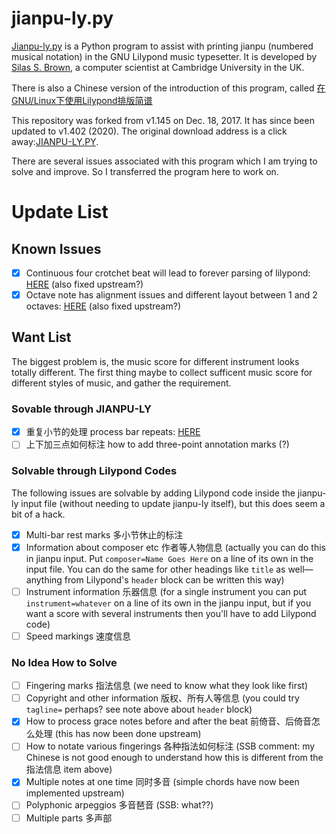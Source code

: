 # jianpu-ly.py

[Jianpu-ly.py](http://ssb22.user.srcf.net/mwrhome/jianpu-ly.html) is a Python program to assist with printing jianpu (numbered musical notation) in the GNU Lilypond music typesetter. It is developed by [Silas S. Brown](http://ssb22.user.srcf.net/), a computer scientist at Cambridge University in the UK.

There is also a Chinese version of the introduction of this program, called [在GNU/Linux下使用Lilypond排版简谱](http://www.cnblogs.com/quantumman/p/5189701.html)

This repository was forked from v1.145 on Dec. 18, 2017. It has since been updated to v1.402 (2020).  The original download address is a click away:[JIANPU-LY.PY](http://people.ds.cam.ac.uk/ssb22/mwrhome/jianpu-ly.py).

There are several issues associated with this program which I am trying to solve and improve. So I transferred the program here to work on.

# Update List

## Known Issues
- [x] Continuous four crotchet beat will lead to forever parsing of lilypond: [HERE](https://github.com/dovecho/Jianpu/commit/f4e9b38828b78793a74a478da22c37e35cf06680) (also fixed upstream?)
- [x] Octave note has alignment issues and different layout between 1 and 2 octaves: [HERE](https://github.com/dovecho/Jianpu/commit/d51d69f11ec66d9f3528fb18cc7c216b70b07c25) (also fixed upstream?)

## Want List

The biggest problem is, the music score for different instrument looks totally different. The first thing maybe to collect sufficent music score for different styles of music, and gather the requirement.

### Sovable through JIANPU-LY
- [x] 重复小节的处理 process bar repeats: [HERE](https://github.com/dovecho/Jianpu/commit/d51d69f11ec66d9f3528fb18cc7c216b70b07c25)
- [ ] 上下加三点如何标注 how to add three-point annotation marks (?)

### Solvable through Lilypond Codes

The following issues are solvable by adding Lilypond code inside the jianpu-ly input file (without needing to update jianpu-ly itself), but this does seem a bit of a hack.

- [x] Multi-bar rest marks 多小节休止的标注
- [x] Information about composer etc 作者等人物信息 (actually you can do this in jianpu input.  Put `composer=Name Goes Here` on a line of its own in the input file.  You can do the same for other headings like `title` as well—anything from Lilypond's `header` block can be written this way)
- [ ] Instrument information 乐器信息 (for a single instrument you can put `instrument=whatever` on a line of its own in the jianpu input, but if you want a score with several instruments then you'll have to add Lilypond code)
- [ ] Speed markings 速度信息

### No Idea How to Solve
- [ ] Fingering marks 指法信息 (we need to know what they look like first)
- [ ] Copyright and other information 版权、所有人等信息 (you could try `tagline=` perhaps?  see note above about `header` block)
- [x] How to process grace notes before and after the beat 前倚音、后倚音怎么处理 (this has now been done upstream)
- [ ] How to notate various fingerings 各种指法如何标注 (SSB comment: my Chinese is not good enough to understand how this is different from the 指法信息 item above)
- [x] Multiple notes at one time 同时多音 (simple chords have now been implemented upstream)
- [ ] Polyphonic arpeggios 多音琶音 (SSB: what??)
- [ ] Multiple parts 多声部
